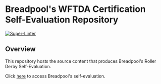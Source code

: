 # Breadpool's WFTDA Certification Self-Evaluation Repository

[![Super-Linter](https://github.com/timothyhull/breadpool-self-eval/actions/workflows/lint-files.yml/badge.svg)](https://github.com/marketplace/actions/super-linter)

## Overview

This repository hosts the source content that produces Breadpool's Roller Derby Self-Evaluation.

Click [here](https://timothyhull.github.io/breadpool-self-eval "Breadpool's Roller Derby Self-Evaluation") to access Breadpool's self-evaluation.
